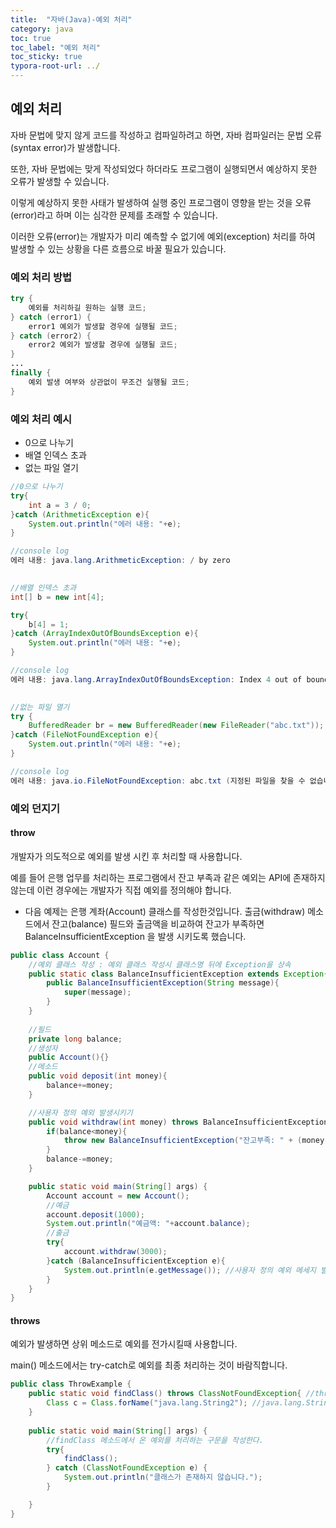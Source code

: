```yaml
---
title:  "자바(Java)-예외 처리"
category: java
toc: true
toc_label: "예외 처리"
toc_sticky: true
typora-root-url: ../
---
```








## 예외 처리

자바 문법에 맞지 않게 코드를 작성하고 컴파일하려고 하면, 자바 컴파일러는 문법 오류(syntax error)가 발생합니다.

또한, 자바 문법에는 맞게 작성되었다 하더라도 프로그램이 실행되면서 예상하지 못한 오류가 발생할 수 있습니다.

이렇게 예상하지 못한 사태가 발생하여 실행 중인 프로그램이 영향을 받는 것을 오류(error)라고 하며 이는 심각한 문제를 초래할 수 있습니다.

이러한 오류(error)는 개발자가 미리 예측할 수 없기에 예외(exception) 처리를 하여 발생할 수 있는 상황을 다른 흐름으로 바꿀 필요가 있습니다.





### 예외 처리 방법

```java
try {
    예외를 처리하길 원하는 실행 코드;
} catch (error1) {
    error1 예외가 발생할 경우에 실행될 코드;
} catch (error2) {
    error2 예외가 발생할 경우에 실행될 코드;
}
...
finally {
    예외 발생 여부와 상관없이 무조건 실행될 코드;
}
```





### 예외 처리 예시

- 0으로 나누기
- 배열 인덱스 초과
- 없는 파일 열기

````java
//0으로 나누기
try{
    int a = 3 / 0;
}catch (ArithmeticException e){
    System.out.println("에러 내용: "+e);
}

//console log
에러 내용: java.lang.ArithmeticException: / by zero

    
//배열 인덱스 초과
int[] b = new int[4];

try{
    b[4] = 1;
}catch (ArrayIndexOutOfBoundsException e){
    System.out.println("에러 내용: "+e);
}

//console log
에러 내용: java.lang.ArrayIndexOutOfBoundsException: Index 4 out of bounds for length 4

        
//없는 파일 열기
try {
    BufferedReader br = new BufferedReader(new FileReader("abc.txt"));
}catch (FileNotFoundException e){
    System.out.println("에러 내용: "+e);
}

//console log
에러 내용: java.io.FileNotFoundException: abc.txt (지정된 파일을 찾을 수 없습니다)
````





### 예외 던지기

#### throw

개발자가 의도적으로 예외를 발생 시킨 후 처리할 때 사용합니다.

예를 들어 은행 업무를 처리하는 프로그램에서 잔고 부족과 같은 예외는 API에 존재하지 않는데 이런 경우에는 개발자가 직접 예외를 정의해야 합니다.
- 다음 예제는 은행 계좌(Account) 클래스를 작성한것입니다. 출금(withdraw) 메소드에서 잔고(balance) 필드와 출금액을 비교하여 잔고가 부족하면 BalanceInsufficientException 을 발생 시키도록 했습니다.

```java
public class Account {
    //예외 클래스 작성 : 예외 클래스 작성시 클래스명 뒤에 Exception을 상속
    public static class BalanceInsufficientException extends Exception{
        public BalanceInsufficientException(String message){
            super(message);
        }
    }
    
    //필드
    private long balance;
    //생성자
    public Account(){}
    //메소드
    public void deposit(int money){
        balance+=money;
    }

    //사용자 정의 예외 발생시키기
    public void withdraw(int money) throws BalanceInsufficientException{
        if(balance<money){
            throw new BalanceInsufficientException("잔고부족: " + (money - balance) + "원이 모자릅니다.");
        }
        balance-=money;
    }

    public static void main(String[] args) {
        Account account = new Account();
        //예금
        account.deposit(1000);
        System.out.println("예금액: "+account.balance);
        //출금
        try{
            account.withdraw(3000);
        }catch (BalanceInsufficientException e){
            System.out.println(e.getMessage());	//사용자 정의 예외 메세지 발생
        }
    }
}
```



#### throws

예외가 발생하면 상위 메소드로 예외를 전가시킬때 사용합니다.

main() 메소드에서는 try-catch로 예외를 최종 처리하는 것이 바람직합니다.

```java
public class ThrowExample {
    public static void findClass() throws ClassNotFoundException{ //throws를 통해 상위 메소드로 예외를 전가
        Class c = Class.forName("java.lang.String2"); //java.lang.String2라는 클래스는 존재하지 않으므로 오류를 발생시킨다.
    }
    
    public static void main(String[] args) {
        //findClass 메소드에서 온 예외를 처리하는 구문을 작성한다.
        try{
            findClass();
        } catch (ClassNotFoundException e) {
            System.out.println("클래스가 존재하지 않습니다.");
        }

    }
}
```

